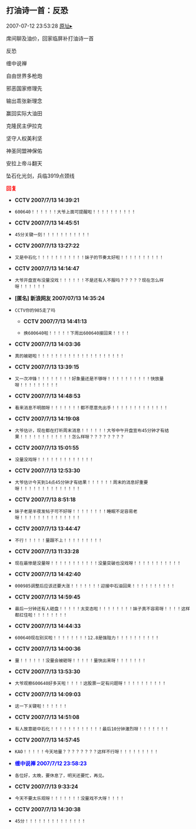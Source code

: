 ## 打油诗一首：反恐
2007-07-12 23:53:28
[原址▸](http://www.fxgan.com/chan_time/2007_07_12/630.htm)



 席间聊及油价，回家临屏补打油诗一首


 


 反恐


 缠中说禅


 


 自由世界多枪炮


 邪恶国家修理先


 输出乖张新理念


 赢回实际大油田


 克隆民主伊拉克


 坚守人权美利坚


 神圣同盟神保佑


 安拉上帝斗翻天


 


 


 坠石化光剑，兵临3919点颈线





<font color='red'>**回复**</font>


- **CCTV 2007/7/13 14:39:21**
- ```
  600640！！！！！！大爷上面可提醒啦！！！！！！！！！！
  ```
- **CCTV 2007/7/13 14:45:51**
- ```
  45分关键一刻！！！！！！！！！！！
  ```
- **CCTV 2007/7/13 13:27:22**
- ```
  又是中石化！！！！！！！！！！！妹子的节奏太好啦！！！！！！！！！！
  ```
- **CCTV 2007/7/13 14:14:47**
- ```
  大爷开盘宣布没量没戏！！！！！！不是还有人不服吗？？？？？现在怎么样呀！！！！！！
  ```
- **[匿名] 新浪网友  2007/07/13 14:35:24**
- ```
  CCTV你的985走了吗
  ```
   - **CCTV 2007/7/13 14:41:13**
   - ```
     换600640啦！！！！！下周出600640接回来！！！！
     ```
- **CCTV 2007/7/13 14:03:36**
- ```
  真的被砸啦！！！！！！！！！！！！！！！！！！！！
  ```
- **CCTV 2007/7/13 13:39:15**
- ```
  又一次冲锋！！！！！！！！好象量还是不够呀！！！！！！！！！！快放量呀！！！！！！！！！
  ```
- **CCTV 2007/7/13 14:48:53**
- ```
  看来消息不明朗呀！！！！！！！都不愿意先出手！！！！！！！！！！！！！
  ```
- **CCTV 2007/7/13 14:19:08**
- ```
  大爷估计，现在都在打听周末消息！！！！！！大爷中午开盘宣布45分钟才有结果！！！！！！！！！！！！怎么样呀？？？？？？？？
  ```
- **CCTV 2007/7/13 15:01:55**
- ```
  没量没戏呀！！！！！！！！！！！！！
  ```
- **CCTV 2007/7/13 12:53:30**
- ```
  大爷估计今天到14点45分钟才有结果！！！！！！周末的消息好重要呀！！！！！！！！！！！！！！
  ```
- **CCTV 2007/7/13 8:51:18**
- ```
  妹子老是半夜发帖子可不好呀！！！！！！！！睡眠不足容易老呀！！！！！！！！！！！！！！
  ```
- **CCTV 2007/7/13 13:44:47**
- ```
  不行！！！！！量跟不上！！！！！！！！！
  ```
- **CCTV 2007/7/13 11:33:28**
- ```
  现在最惨是没量呀！！！！！！！！！！！没量突破也没戏呀！！！！！！！！！！！
  ```
- **CCTV 2007/7/13 14:42:40**
- ```
  000985调整后应该还要大涨！！！！！！！迎接中石油回来！！！！！！！！！！
  ```
- **CCTV 2007/7/13 14:59:45**
- ```
  最后一分钟还有人砸盘！！！！！太变态啦！！！！！！！！妹子真不容易呀！！！！这样都扛住啦！！！！！！！！
  ```
- **CCTV 2007/7/13 14:44:33**
- ```
  600640现在别买啦！！！！！！！！12.8是强阻力！！！！！！！！！！
  ```
- **CCTV 2007/7/13 14:00:36**
- ```
  量！！！！！！没量会被砸呀！！！！！量快出来呀！！！！！！！
  ```
- **CCTV 2007/7/13 13:53:30**
- ```
  大爷观察600640好多天啦！！！！这股票一定有问题呀！！！！！！！！！！
  ```
- **CCTV 2007/7/13 14:09:03**
- ```
  这一下关键啦！！！！！！
  ```
- **CCTV 2007/7/13 14:51:08**
- ```
  有人故意砸中石化！！！！！！！！！！！！最后10分钟激烈呀！！！！！！！
  ```
- **CCTV 2007/7/13 14:57:45**
- ```
  KAO！！！！！今天地量？？？？？？？？这样不行呀！！！！！！！！！
  ```
- **<font color='blue'>缠中说禅 2007/7/12 23:58:23</font>**
- ```
  各位好，太晚，要休息了，明天还要忙，再见。
  ```
- **CCTV 2007/7/13 9:33:24**
- ```
  今天不要太乐观呀！！！！！！！没量戏不大呀！！！！
  ```
- **CCTV 2007/7/13 14:30:38**
- ```
  45分！！！！！！！！！！！！！！
  ```
